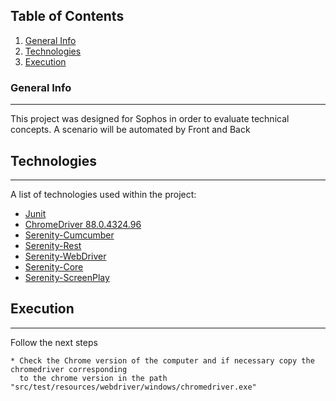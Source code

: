 ## Table of Contents
1. [General Info](general-info)
2. [Technologies](technologies)
3. [Execution](installation)
### General Info
***
This project was designed for Sophos in order to evaluate technical concepts. A scenario will be automated by Front and Back
## Technologies
***
A list of technologies used within the project:
* [Junit](https://mvnrepository.com/artifact/junit/junit/4.12) 
* [ChromeDriver 88.0.4324.96](https://chromedriver.chromium.org/) 
* [Serenity-Cumcumber](https://mvnrepository.com/artifact/net.serenity-bdd/serenity-cucumber/1.9.51)
* [Serenity-Rest](https://mvnrepository.com/artifact/net.serenity-bdd/serenity-cucumber/1.9.51)
* [Serenity-WebDriver](https://mvnrepository.com/artifact/net.serenity-bdd/serenity-screenplay-webdriver/2.3.31)
* [Serenity-Core](https://mvnrepository.com/artifact/net.serenity-bdd/serenity-core/2.3.31)
* [Serenity-ScreenPlay](https://mvnrepository.com/artifact/net.serenity-bdd/serenity-screenplay/2.3.31)
## Execution
***
Follow the next steps 
```
* Check the Chrome version of the computer and if necessary copy the chromedriver corresponding 
  to the chrome version in the path "src/test/resources/webdriver/windows/chromedriver.exe"

```
